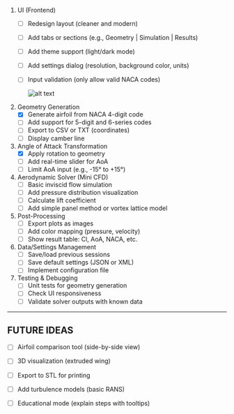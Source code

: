 1. UI (Frontend)
   - [ ] Redesign layout (cleaner and modern)
   - [ ] Add tabs or sections (e.g., Geometry | Simulation | Results)
   - [ ] Add theme support (light/dark mode)
   - [ ] Add settings dialog (resolution, background color, units)
   - [ ] Input validation (only allow valid NACA codes)

	  ![alt text](image.png)

2. Geometry Generation
   - [x] Generate airfoil from NACA 4-digit code
   - [ ] Add support for 5-digit and 6-series codes
   - [ ] Export to CSV or TXT (coordinates)
   - [ ] Display camber line

3. Angle of Attack Transformation
   - [x] Apply rotation to geometry
   - [ ] Add real-time slider for AoA
   - [ ] Limit AoA input (e.g., -15° to +15°)

4. Aerodynamic Solver (Mini CFD)
   - [ ] Basic inviscid flow simulation
   - [ ] Add pressure distribution visualization
   - [ ] Calculate lift coefficient
   - [ ] Add simple panel method or vortex lattice model

5. Post-Processing
   - [ ] Export plots as images
   - [ ] Add color mapping (pressure, velocity)
   - [ ] Show result table: Cl, AoA, NACA, etc.

6. Data/Settings Management
   - [ ] Save/load previous sessions
   - [ ] Save default settings (JSON or XML)
   - [ ] Implement configuration file

7. Testing & Debugging
   - [ ] Unit tests for geometry generation
   - [ ] Check UI responsiveness
   - [ ] Validate solver outputs with known data

-------------------------------
FUTURE IDEAS
-------------------------------
- [ ] Airfoil comparison tool (side-by-side view)
- [ ] 3D visualization (extruded wing)
- [ ] Export to STL for printing
- [ ] Add turbulence models (basic RANS)
- [ ] Educational mode (explain steps with tooltips)


